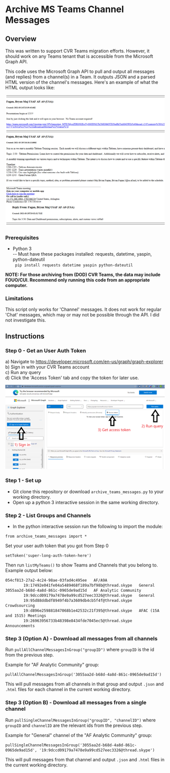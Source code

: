 # Archive MS Teams Channel Messages

## Overview

This was written to support CVR Teams migration efforts. However, it should work on any Teams tenant that is accessible from the Microsoft Graph API.

This code uses the Microsoft Graph API to pull and output all messages (and replies) from a channel(s) in a Team. It outputs JSON and a parsed HTML version of the channel's messages. Here's an example of what the HTML output looks like:

<img src="imgs/example_html_output.png" alt="ex"
	title="A cute kitten" width="600"  />

### Prerequisites
- Python 3  
        -- Must have these packages installed: requests, datetime, yaspin, python-dateutil  
        ``` pip install requests datetime yaspin python-dateutil```

__NOTE: For those archiving from (DOD) CVR Teams, the data may include FOUO/CUI. Recommend only running this code from an appropriate computer.__

### Limitations

This script only works for 'Channel' messages. It does not work for regular 'Chat' messages, which may or may not be possible through the API. I did not investigate this.

## Instructions

### Step 0 - Get an User Auth Token

a) Navigate to https://developer.microsoft.com/en-us/graph/graph-explorer  
b) Sign in with your CVR Teams account  
c) Run any query  
d) Click the 'Access Token' tab and copy the token for later use.   

![token](imgs/token.png)

### Step 1 - Set up
- Git clone this repository or download ```archive_teams_messages.py``` to your working directory. 
- Open up a python 3 interactive session in the same working directory.
  
### Step 2 - List Groups and Channels
- In the python interactive session run the following to import the module:
```
from archive_teams_messages import *
```

Set your user auth token that you got from Step 0
```
setToken('super-long-auth-token-here')
```

Then run ```listMyTeams()``` to show Teams and Channels that you belong to. Example output below:
```
054cf813-27a2-4c24-98ae-03fad4c495ee   AF/A9A
        19:17492e041fe04a5489468f189a7bf98b@thread.skype   General
3055aa2d-b68d-4a8d-861c-0965de9ad15d   AF Analytic Community
        19:9dccd09179a7478e9a99cd527eec3326@thread.skype   General
        19:95d88ddbdf8949f4b7a3609db4cb5f4f@thread.skype   Crowdsourcing
        19:d896e259881847068b1e42532c21f395@thread.skype   AFAC (15A and 1515) Meetings
        19:26963956733b48398e8434fde7045ec5@thread.skype   Announcements
```
### Step 3 (Option A) - Download all messages from __all channels__
Run ```pullAllChannelMessagesInGroup("groupID")``` where ```groupID``` is the id from the previous step. 

Example for "AF Analytic Community" group:
```
pullAllChannelMessagesInGroup('3055aa2d-b68d-4a8d-861c-0965de9ad15d')
```

This will pull messages from all channels in that group and output ```.json``` and ```.html``` files for each channel in the current working directory.

### Step 3 (Option B) - Download all messages from a __single channel__
Run ```pullSingleChannelMessagesInGroup("groupID", "channelID")``` where ```groupID``` and ```channelID``` are the relevant ids from the previous step. 

Example for "General" channel of the "AF Analytic Community" group:
```
pullSingleChannelMessagesInGroup('3055aa2d-b68d-4a8d-861c-0965de9ad15d', '19:9dccd09179a7478e9a99cd527eec3326@thread.skype')
```

This will pull messages from that channel and output ```.json``` and ```.html``` files in the current working directory.